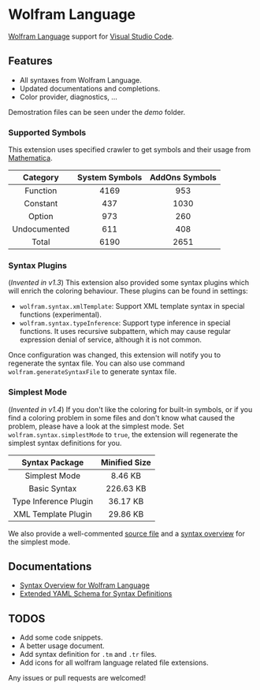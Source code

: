 # Wolfram Language

[Wolfram Language](https://reference.wolfram.com/language) support for [Visual Studio Code](https://code.visualstudio.com/).

## Features

- All syntaxes from Wolfram Language.
- Updated documentations and completions.
- Color provider, diagnostics, ...

Demostration files can be seen under the *demo* folder.

### Supported Symbols

This extension uses specified crawler to get symbols and their usage from [Mathematica](http://www.wolfram.com/mathematica).

| Category | System Symbols | AddOns Symbols |
|:--------:|:--------------:|:--------------:|
| Function | 4169 | 953 |
| Constant | 437 | 1030 |
| Option | 973 | 260 |
| Undocumented | 611 | 408 |
| Total | 6190 | 2651 |

### Syntax Plugins

(*Invented in v1.3*) This extension also provided some syntax plugins which will enrich the coloring behaviour. These plugins can be found in settings:

- `wolfram.syntax.xmlTemplate`: Support XML template syntax in special functions (experimental).
- `wolfram.syntax.typeInference`: Support type inference in special functions. It uses recursive subpattern, which may cause regular expression denial of service, although it is not common.

Once configuration was changed, this extension will notify you to regenerate the syntax file. You can also use command `wolfram.generateSyntaxFile` to generate syntax file.

### Simplest Mode

(*Invented in v1.4*) If you don't like the coloring for built-in symbols, or if you find a coloring problem in some files and don't know what caused the problem, please have a look at the simplest mode. Set `wolfram.syntax.simplestMode` to `true`, the extension will regenerate the simplest syntax definitions for you.

| Syntax Package | Minified Size |
|:--------------:|:-------------:|
| Simplest Mode | 8.46 KB |
| Basic Syntax | 226.63 KB |
| Type Inference Plugin | 36.17 KB |
| XML Template Plugin | 29.86 KB |

We also provide a well-commented [source file](src/syntaxes/simplest.yaml) and a [syntax overview](docs/syntax-overview.md) for the simplest mode.

## Documentations

- [Syntax Overview for Wolfram Language](docs/syntax-overview.md)
- [Extended YAML Schema for Syntax Definitions](docs/yaml-schema.md)

## TODOS

- Add some code snippets.
- A better usage document.
- Add syntax definition for `.tm` and `.tr` files.
- Add icons for all wolfram language related file extensions.

Any issues or pull requests are welcomed!
